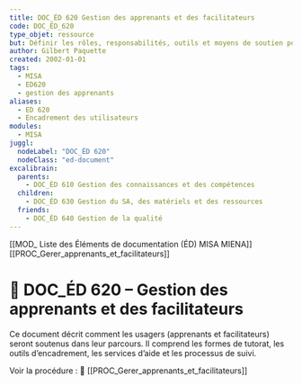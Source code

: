 ```yaml
---
title: DOC_ÉD 620 Gestion des apprenants et des facilitateurs
code: DOC_ÉD_620
type_objet: ressource
but: Définir les rôles, responsabilités, outils et moyens de soutien pour les apprenants et les facilitateurs du SA.
author: Gilbert Paquette
created: 2002-01-01
tags:
  - MISA
  - ED620
  - gestion des apprenants
aliases:
  - ED 620
  - Encadrement des utilisateurs
modules:
  - MISA
juggl:
  nodeLabel: "DOC_ÉD 620"
  nodeClass: "ed-document"
excalibrain:
  parents:
    - DOC_ÉD 610 Gestion des connaissances et des compétences
  children:
    - DOC_ÉD 630 Gestion du SA, des matériels et des ressources
  friends:
    - DOC_ÉD 640 Gestion de la qualité
---
```

[[MOD_ Liste des Éléments de documentation (ÉD) MISA MIENA]] 
[[PROC_Gerer_apprenants_et_facilitateurs]] 
# 📘 DOC_ÉD 620 – Gestion des apprenants et des facilitateurs

Ce document décrit comment les usagers (apprenants et facilitateurs) seront soutenus dans leur parcours. Il comprend les formes de tutorat, les outils d’encadrement, les services d’aide et les processus de suivi.

Voir la procédure : 🔗 [[PROC_Gerer_apprenants_et_facilitateurs]]
